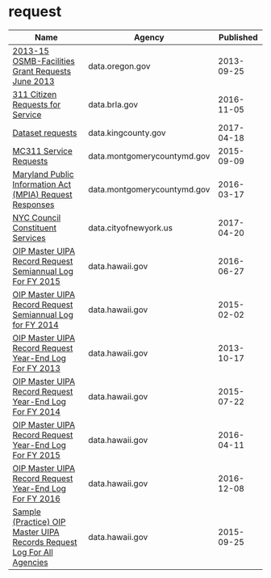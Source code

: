 # request

Name | Agency | Published
---- | ---- | ---------
[2013-15 OSMB-Facilities Grant Requests June 2013](../datasets/mf2v-j8rp.md) | data.oregon.gov | 2013-09-25
[311 Citizen Requests for Service](../datasets/7ixm-mnvx.md) | data.brla.gov | 2016-11-05
[Dataset requests](../datasets/56g4-9ua5.md) | data.kingcounty.gov | 2017-04-18
[MC311 Service Requests](../datasets/xtyh-brr2.md) | data.montgomerycountymd.gov | 2015-09-09
[Maryland Public Information Act (MPIA) Request Responses](../datasets/99ya-kjjr.md) | data.montgomerycountymd.gov | 2016-03-17
[NYC Council Constituent Services](../datasets/b9km-gdpy.md) | data.cityofnewyork.us | 2017-04-20
[OIP Master UIPA Record Request Semiannual Log For FY 2015](../datasets/mn4j-jmba.md) | data.hawaii.gov | 2016-06-27
[OIP Master UIPA Record Request Semiannual Log for FY 2014](../datasets/3ehz-vfp2.md) | data.hawaii.gov | 2015-02-02
[OIP Master UIPA Record Request Year-End Log For FY 2013](../datasets/7dxn-jvme.md) | data.hawaii.gov | 2013-10-17
[OIP Master UIPA Record Request Year-End Log For FY 2014](../datasets/2vfn-s87v.md) | data.hawaii.gov | 2015-07-22
[OIP Master UIPA Record Request Year-End Log For FY 2015](../datasets/gf4v-varx.md) | data.hawaii.gov | 2016-04-11
[OIP Master UIPA Record Request Year-End Log For FY 2016](../datasets/at3y-6tbt.md) | data.hawaii.gov | 2016-12-08
[Sample (Practice) OIP Master UIPA Records Request Log For All Agencies](../datasets/c4r6-wq6h.md) | data.hawaii.gov | 2015-09-25

